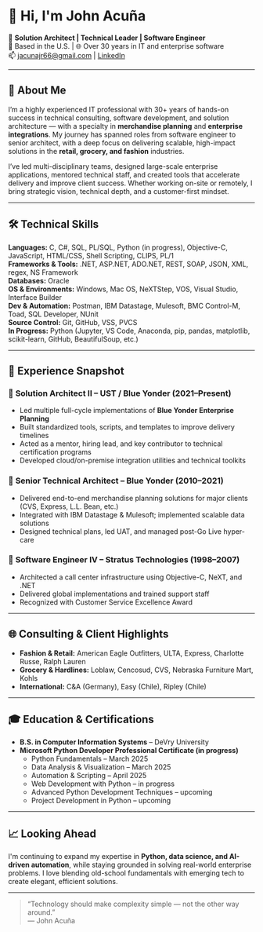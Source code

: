
# 👋 Hi, I'm John Acuña

🎯 **Solution Architect | Technical Leader | Software Engineer**  
📍 Based in the U.S. | 🌐 Over 30 years in IT and enterprise software  
📫 jacunajr66@gmail.com | [LinkedIn](https://www.linkedin.com/in/john-acuña-36326b1/)  

---

## 🧠 About Me

I’m a highly experienced IT professional with 30+ years of hands-on success in
technical consulting, software development, and solution architecture — with a
specialty in **merchandise planning** and **enterprise integrations**. My
journey has spanned roles from software engineer to senior architect, with a
deep focus on delivering scalable, high-impact solutions in the **retail,
grocery, and fashion** industries.

I’ve led multi-disciplinary teams, designed large-scale enterprise applications,
mentored technical staff, and created tools that accelerate delivery and improve
client success. Whether working on-site or remotely, I bring strategic vision,
technical depth, and a customer-first mindset.

---

## 🛠 Technical Skills

**Languages:** C, C#, SQL, PL/SQL, Python (in progress), Objective-C, JavaScript, HTML/CSS, Shell Scripting, CLIPS, PL/1  
**Frameworks & Tools:** .NET, ASP.NET, ADO.NET, REST, SOAP, JSON, XML, regex, NS Framework  
**Databases:** Oracle  
**OS & Environments:** Windows, Mac OS, NeXTStep, VOS, Visual Studio, Interface Builder  
**Dev & Automation:** Postman, IBM Datastage, Mulesoft, BMC Control-M, Toad, SQL Developer, NUnit  
**Source Control:** Git, GitHub, VSS, PVCS  
**In Progress:** Python (Jupyter, VS Code, Anaconda, pip, pandas, matplotlib,
scikit-learn, GitHub, BeautifulSoup, etc.)

---

## 💼 Experience Snapshot

### 🔷 **Solution Architect II – UST / Blue Yonder** (2021–Present)
- Led multiple full-cycle implementations of **Blue Yonder Enterprise Planning**
- Built standardized tools, scripts, and templates to improve delivery timelines
- Acted as a mentor, hiring lead, and key contributor to technical certification programs
- Developed cloud/on-premise integration utilities and technical toolkits

### 🔷 **Senior Technical Architect – Blue Yonder** (2010–2021)
- Delivered end-to-end merchandise planning solutions for major clients (CVS, Express, L.L. Bean, etc.)
- Integrated with IBM Datastage & Mulesoft; implemented scalable data solutions
- Designed technical plans, led UAT, and managed post-Go Live hyper-care

### 🔷 **Software Engineer IV – Stratus Technologies** (1998–2007)
- Architected a call center infrastructure using Objective-C, NeXT, and .NET
- Delivered global implementations and trained support staff
- Recognized with Customer Service Excellence Award

---

## 🌐 Consulting & Client Highlights

- **Fashion & Retail:** American Eagle Outfitters, ULTA, Express, Charlotte Russe, Ralph Lauren  
- **Grocery & Hardlines:** Loblaw, Cencosud, CVS, Nebraska Furniture Mart, Kohls  
- **International:** C&A (Germany), Easy (Chile), Ripley (Chile)

---

## 🎓 Education & Certifications

- **B.S. in Computer Information Systems** – DeVry University  
- **Microsoft Python Developer Professional Certificate (in progress)**  
  - Python Fundamentals – March 2025  
  - Data Analysis & Visualization – March 2025  
  - Automation & Scripting – April 2025
  - Web Development with Python – in progress
  - Advanced Python Development Techniques – upcoming
  - Project Development in Python – upcoming

---

## 📈 Looking Ahead

I'm continuing to expand my expertise in **Python, data science, and AI-driven
automation**, while staying grounded in solving real-world enterprise problems.
I love blending old-school fundamentals with emerging tech to create elegant,
efficient solutions.

---

> “Technology should make complexity simple — not the other way around.”  
> — John Acuña

